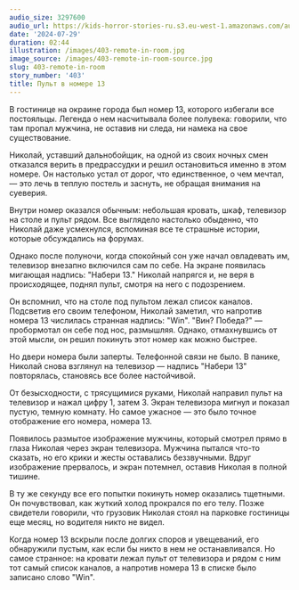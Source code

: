 ```yaml
---
audio_size: 3297600
audio_url: https://kids-horror-stories-ru.s3.eu-west-1.amazonaws.com/audio/403-remote-in-room.mp3
date: '2024-07-29'
duration: 02:44
illustration: /images/403-remote-in-room.jpg
image_source: /images/403-remote-in-room-source.jpg
slug: 403-remote-in-room
story_number: '403'
title: Пульт в номере 13
---
```


В гостинице на окраине города был номер 13, которого избегали все постояльцы. Легенда о нем насчитывала более полувека: говорили, что там пропал мужчина, не оставив ни следа, ни намека на свое существование.

Николай, уставший дальнобойщик, на одной из своих ночных смен отказался верить в предрассудки и решил остановиться именно в этом номере. Он настолько устал от дорог, что единственное, о чем мечтал, — это лечь в теплую постель и заснуть, не обращая внимания на суеверия.

Внутри номер оказался обычным: небольшая кровать, шкаф, телевизор на столе и пульт рядом. Все выглядело настолько обыденно, что Николай даже усмехнулся, вспоминая все те страшные истории, которые обсуждались на форумах.

Однако после полуночи, когда спокойный сон уже начал овладевать им, телевизор внезапно включился сам по себе. На экране появилась мигающая надпись: "Набери 13." Николай напрягся и, не веря в происходящее, поднял пульт, смотря на него с подозрением.

Он вспомнил, что на столе под пультом лежал список каналов. Подсветив его своим телефоном, Николай заметил, что напротив номера 13 числилась странная надпись: "Win". "Вин? Победа?" — пробормотал он себе под нос, размышляя. Однако, отмахнувшись от этой мысли, он решил покинуть этот номер как можно быстрее.

Но двери номера были заперты. Телефонной связи не было. В панике, Николай снова взглянул на телевизор — надпись "Набери 13" повторялась, становясь все более настойчивой.

От безысходности, с трясущимися руками, Николай направил пульт на телевизор и нажал цифру 1, затем 3. Экран телевизора мигнул и показал пустую, темную комнату. Но самое ужасное — это было точное отображение его номера, номера 13.

Появилось размытое изображение мужчины, который смотрел прямо в глаза Николая через экран телевизора. Мужчина пытался что-то сказать, но его крики и жесты оставались беззвучными. Вдруг изображение прервалось, и экран потемнел, оставив Николая в полной тишине.

В ту же секунду все его попытки покинуть номер оказались тщетными. Он почувствовал, как жуткий холод прокрался по его телу. Позже свидетели говорили, что грузовик Николая стоял на парковке гостиницы еще месяц, но водителя никто не видел.

Когда номер 13 вскрыли после долгих споров и увещеваний, его обнаружили пустым, как если бы никто в нем не останавливался. Но самое странное: на кровати лежал пульт от телевизора и рядом с ним тот самый список каналов, а напротив номера 13 в списке было записано слово "Win".